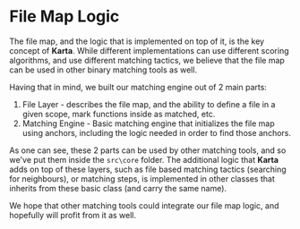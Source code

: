File Map Logic
===========
The file map, and the logic that is implemented on top of it, is the key concept of **Karta**. While different implementations can use different scoring algorithms, and use different matching tactics, we believe that the file map can be used in other binary matching tools as well.

Having that in mind, we built our matching engine out of 2 main parts:
1. File Layer - describes the file map, and the ability to define a file in a given scope, mark functions inside as matched, etc.
2. Matching Engine - Basic matching engine that initializes the file map using anchors, including the logic needed in order to find those anchors.

As one can see, these 2 parts can be used by other matching tools, and so we've put them inside the ```src\core``` folder. The additional logic that **Karta** adds on top of these layers, such as file based matching tactics (searching for neighbours), or matching steps, is implemented in other classes that inherits from these basic class (and carry the same name).

We hope that other matching tools could integrate our file map logic, and hopefully will profit from it as well.